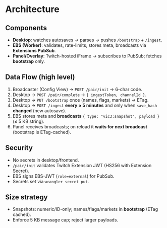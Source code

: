 # Architecture

## Components
- **Desktop**: watches autosaves → parses → pushes `/bootstrap` + `/ingest`.
- **EBS (Worker)**: validates, rate-limits, stores meta, broadcasts via **Extensions PubSub**.
- **Panel/Overlay**: Twitch-hosted iFrame → subscribes to PubSub; fetches **bootstrap** only.

## Data Flow (high level)
1) Broadcaster (Config View) → `POST /pair/init` → 6-char code.
2) Desktop → `POST /pair/complete` → `{ ingestToken, channelId }`.
3) Desktop → `PUT /bootstrap` once (names, flags, markets) → ETag.
4) Desktop → `POST /ingest` **every ≥ 5 minutes** and only when `save_hash` **changed** (new autosave).
5) EBS stores meta and **broadcasts** `{ type: "vic3:snapshot", payload }` (≤ 5 KB string).
6) Panel receives broadcasts; on reload it **waits for next broadcast** (bootstrap is ETag-cached).

## Security
- No secrets in desktop/frontend.
- `/pair/init` validates Twitch Extension JWT (HS256 with Extension Secret).
- EBS signs EBS-JWT (`role=external`) for PubSub.
- Secrets set via `wrangler secret put`.

## Size strategy
- Snapshots: numeric/ID-only; names/flags/markets in **bootstrap** (ETag cached).
- Enforce 5 KB message cap; reject larger payloads.
